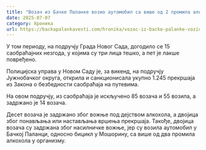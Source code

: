 ```yaml
---
title: "Возач из Бачке Паланке возио аутомобил са више од 2 промила алкохола"
date: 2025-07-07
category: Хроника
url: https://backapalankavesti.com/hronika/vozac-iz-backe-palanke-vozio-automobil-sa-vise-od-2-promila-alkohola/
---
```


У том периоду, на подручју Града Новог Сада, догодило се 15 саобраћајних незгода, у којима су три лица тешко, а пет је лакше повређено.

Полицијска управа у Новом Саду је, за викенд, на подручју Јужнобачког округа, открила и санкционисала укупно 1.245 прекршаја из Закона о безбедности саобраћаја на путевима.

На овом подручју, из саобраћаја је искључено 85 возача и 55 возила, а задржано је 14 возача.

Десет возача је задржано због вожње под дејством алкохола, а двoјица због понављања или настављања вршења прекршаја. Такође, двојица возача су задржана због насилничке вожње, јер су возила аутомобил у Бачкој Паланци, односно бицикл у Мошорину, са више од два промила алкохола у организму.
